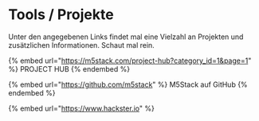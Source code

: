 # Tools / Projekte

Unter den angegebenen Links findet mal eine Vielzahl an Projekten und zusätzlichen Informationen. Schaut mal rein.

{% embed url="https://m5stack.com/project-hub?category_id=1&page=1" %}
PROJECT HUB
{% endembed %}

{% embed url="https://github.com/m5stack" %}
M5Stack auf GitHub
{% endembed %}



{% embed url="https://www.hackster.io" %}
